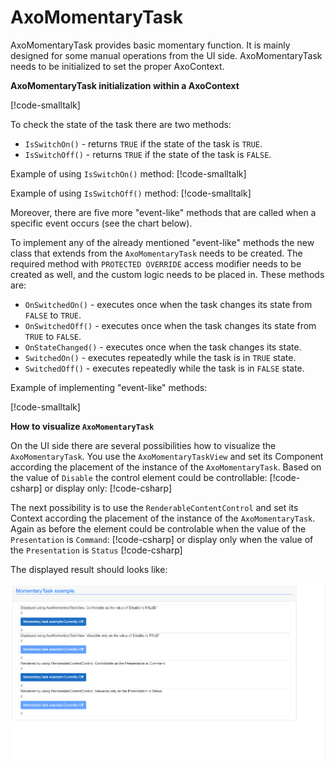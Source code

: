 # AxoMomentaryTask

AxoMomentaryTask provides basic  momentary function. It is mainly designed for some manual operations from the UI side. AxoMomentaryTask needs to be initialized to set the proper AxoContext.

**AxoMomentaryTask initialization within a AxoContext**

[!code-smalltalk[](../app/src/Examples/AXOpen.AxoMomentaryTask/AxoMomentaryTaskDocuExample.st?range=4-16,38)]

To check the state of the task there are two methods:
- `IsSwitchOn()` - returns `TRUE` if the state of the task is `TRUE`.
- `IsSwitchOff()` - returns `TRUE` if the state of the task is `FALSE`.

Example of using `IsSwitchOn()` method:
[!code-smalltalk[](../app/src/Examples/AXOpen.AxoMomentaryTask/AxoMomentaryTaskDocuExample.st?name=AxoMomentaryTaskIsSwitchedOn)]

Example of using `IsSwitchOff()` method:
[!code-smalltalk[](../app/src/Examples/AXOpen.AxoMomentaryTask/AxoMomentaryTaskDocuExample.st?name=AxoMomentaryTaskIsSwitchedOff)]

Moreover, there are five more "event-like" methods that are called when a specific event occurs (see the chart below). 

To implement any of the already mentioned "event-like" methods the new class that extends from the `AxoMomentaryTask` needs to be created. The required method with `PROTECTED OVERRIDE` access modifier needs to be created as well, and the custom logic needs to be placed in.
These methods are:
- `OnSwitchedOn()` - executes once when the task changes its state from `FALSE` to `TRUE`.
- `OnSwitchedOff()` - executes once when the task changes its state from `TRUE` to `FALSE`.
- `OnStateChanged()` - executes once when the task changes its state.
- `SwitchedOn()` - executes repeatedly while the task is in `TRUE` state.
- `SwitchedOff()` - executes repeatedly while the task is in `FALSE` state.

Example of implementing "event-like" methods:

[!code-smalltalk[](../app/src/Examples/AXOpen.AxoMomentaryTask/AxoMomentaryTaskDocuExample.st?name=AxoMomentaryTaskEventLikeMethods)]

**How to visualize `AxoMomentaryTask`**

On the UI side there are several possibilities how to visualize the `AxoMomentaryTask`.
You use the `AxoMomentaryTaskView` and set its Component according the placement of the instance of the `AxoMomentaryTask`.
Based on the value of `Disable` the control element could be controllable:
[!code-csharp[](../app/ix-blazor/axopencore.blazor/Pages/DocuExamples/AxoMomentaryTaskDocu.razor?name=AxoMomentaryTaskViewControlable)]
or display only:
[!code-csharp[](../app/ix-blazor/axopencore.blazor/Pages/DocuExamples/AxoMomentaryTaskDocu.razor?name=AxoMomentaryTaskViewDisplayOnly)]

The next possibility is to use the `RenderableContentControl` and set its Context according the placement of the instance of the `AxoMomentaryTask`.
Again as before the element could be controlable when the value of the `Presentation` is `Command`:
[!code-csharp[](../app/ix-blazor/axopencore.blazor/Pages/DocuExamples/AxoMomentaryTaskDocu.razor?name=RenderableContentControlCommand)]
or display only when the value of the `Presentation` is `Status`
[!code-csharp[](../app/ix-blazor/axopencore.blazor/Pages/DocuExamples/AxoMomentaryTaskDocu.razor?name=RenderableContentControlStatus)]

The displayed result should looks like:

![Alt text](assets/AxoMomentaryTaskExampleVisu.gif)
